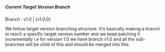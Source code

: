 ##### Current Target Version Branch
Branch : v1.0  | (v1.0.0)

We follow target version branching structure. It's basically making a branch to reach a specific target version number and we keep patching it incrementally i.e for version 1.0 we have branch v1.0 and all the sub-branches will be child of this and should be merged into this. 
